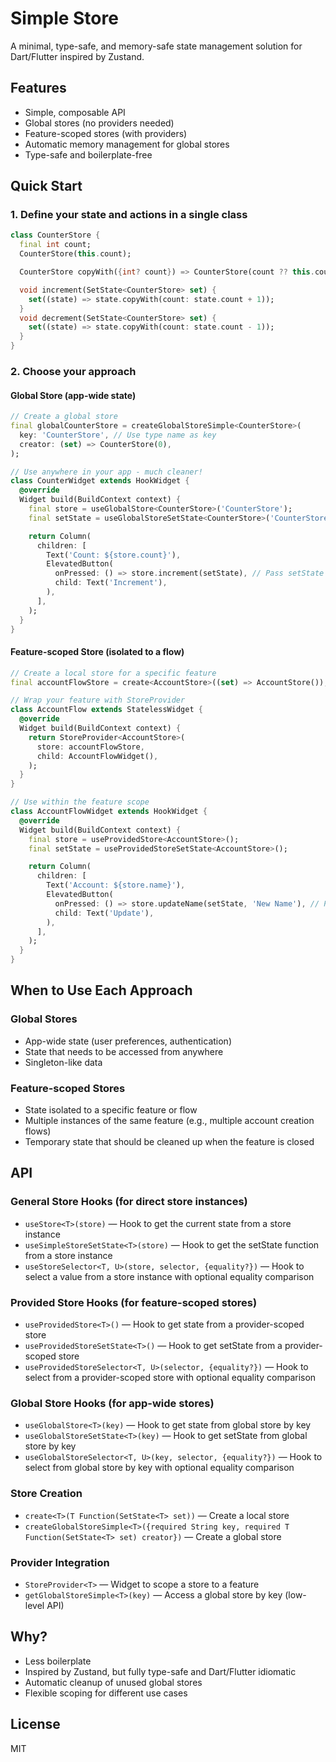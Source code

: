 <!--
This README describes the package. If you publish this package to pub.dev,
this README's contents appear on the landing page for your package.

For information about how to write a good package README, see the guide for
[writing package pages](https://dart.dev/tools/pub/writing-package-pages).

For general information about developing packages, see the Dart guide for
[creating packages](https://dart.dev/guides/libraries/create-packages)
and the Flutter guide for
[developing packages and plugins](https://flutter.dev/to/develop-packages).
-->

# Simple Store

A minimal, type-safe, and memory-safe state management solution for Dart/Flutter inspired by Zustand.

## Features
- Simple, composable API
- Global stores (no providers needed)
- Feature-scoped stores (with providers)
- Automatic memory management for global stores
- Type-safe and boilerplate-free

## Quick Start

### 1. Define your state and actions in a single class

```dart
class CounterStore {
  final int count;
  CounterStore(this.count);

  CounterStore copyWith({int? count}) => CounterStore(count ?? this.count);

  void increment(SetState<CounterStore> set) {
    set((state) => state.copyWith(count: state.count + 1));
  }
  void decrement(SetState<CounterStore> set) {
    set((state) => state.copyWith(count: state.count - 1));
  }
}
```

### 2. Choose your approach

#### Global Store (app-wide state)
```dart
// Create a global store
final globalCounterStore = createGlobalStoreSimple<CounterStore>(
  key: 'CounterStore', // Use type name as key
  creator: (set) => CounterStore(0),
);

// Use anywhere in your app - much cleaner!
class CounterWidget extends HookWidget {
  @override
  Widget build(BuildContext context) {
    final store = useGlobalStore<CounterStore>('CounterStore');
    final setState = useGlobalStoreSetState<CounterStore>('CounterStore');

    return Column(
      children: [
        Text('Count: ${store.count}'),
        ElevatedButton(
          onPressed: () => store.increment(setState), // Pass setState to action
          child: Text('Increment'),
        ),
      ],
    );
  }
}
```

#### Feature-scoped Store (isolated to a flow)
```dart
// Create a local store for a specific feature
final accountFlowStore = create<AccountStore>((set) => AccountStore());

// Wrap your feature with StoreProvider
class AccountFlow extends StatelessWidget {
  @override
  Widget build(BuildContext context) {
    return StoreProvider<AccountStore>(
      store: accountFlowStore,
      child: AccountFlowWidget(),
    );
  }
}

// Use within the feature scope
class AccountFlowWidget extends HookWidget {
  @override
  Widget build(BuildContext context) {
    final store = useProvidedStore<AccountStore>();
    final setState = useProvidedStoreSetState<AccountStore>();

    return Column(
      children: [
        Text('Account: ${store.name}'),
        ElevatedButton(
          onPressed: () => store.updateName(setState, 'New Name'), // Pass setState to action
          child: Text('Update'),
        ),
      ],
    );
  }
}
```

## When to Use Each Approach

### Global Stores
- App-wide state (user preferences, authentication)
- State that needs to be accessed from anywhere
- Singleton-like data

### Feature-scoped Stores
- State isolated to a specific feature or flow
- Multiple instances of the same feature (e.g., multiple account creation flows)
- Temporary state that should be cleaned up when the feature is closed

## API

### General Store Hooks (for direct store instances)
- `useStore<T>(store)` — Hook to get the current state from a store instance
- `useSimpleStoreSetState<T>(store)` — Hook to get the setState function from a store instance
- `useStoreSelector<T, U>(store, selector, {equality?})` — Hook to select a value from a store instance with optional equality comparison

### Provided Store Hooks (for feature-scoped stores)
- `useProvidedStore<T>()` — Hook to get state from a provider-scoped store
- `useProvidedStoreSetState<T>()` — Hook to get setState from a provider-scoped store
- `useProvidedStoreSelector<T, U>(selector, {equality?})` — Hook to select from a provider-scoped store with optional equality comparison

### Global Store Hooks (for app-wide stores)
- `useGlobalStore<T>(key)` — Hook to get state from global store by key
- `useGlobalStoreSetState<T>(key)` — Hook to get setState from global store by key
- `useGlobalStoreSelector<T, U>(key, selector, {equality?})` — Hook to select from global store by key with optional equality comparison

### Store Creation
- `create<T>(T Function(SetState<T> set))` — Create a local store
- `createGlobalStoreSimple<T>({required String key, required T Function(SetState<T> set) creator})` — Create a global store

### Provider Integration
- `StoreProvider<T>` — Widget to scope a store to a feature
- `getGlobalStoreSimple<T>(key)` — Access a global store by key (low-level API)

## Why?
- Less boilerplate
- Inspired by Zustand, but fully type-safe and Dart/Flutter idiomatic
- Automatic cleanup of unused global stores
- Flexible scoping for different use cases

## License
MIT
